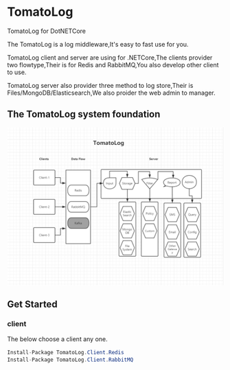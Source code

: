 # TomatoLog
TomatoLog for DotNETCore

The TomatoLog is a log middleware,It's easy to fast use for you. 

TomatoLog client and server are using for .NETCore,The clients provider two flowtype,Their is for Redis and RabbitMQ,You also develop other client to use. 

TomatoLog server also provider three method to log store,Their is Files/MongoDB/Elasticsearch,We also proider the web admin to manager.

## The TomatoLog system foundation
![foundation](https://github.com/lianggx/pictures/blob/master/TomatoLog/system.png)



## Get Started

### client

The below choose a client any one.

``` C#
Install-Package TomatoLog.Client.Redis
Install-Package TomatoLog.Client.RabbitMQ
```

